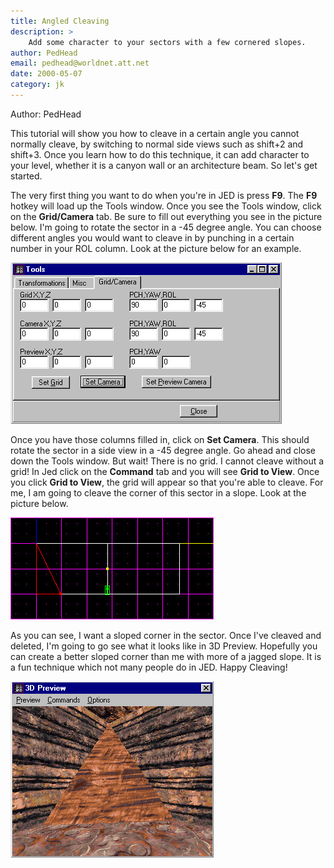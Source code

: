 ```yaml
---
title: Angled Cleaving
description: >
    Add some character to your sectors with a few cornered slopes.
author: PedHead
email: pedhead@worldnet.att.net
date: 2000-05-07
category: jk
---
```


Author: PedHead
  
This tutorial will show you how to cleave in a certain angle you cannot
normally cleave, by switching to normal side views such as shift+2 and
shift+3. Once you learn how to do this technique, it can add character
to your level, whether it is a canyon wall or an architecture beam. So
let's get started.

The very first thing you want to do when you're in JED is press **F9**.
The **F9** hotkey will load up the Tools window. Once you see the Tools
window, click on the **Grid/Camera** tab. Be sure to fill out everything
you see in the picture below. I'm going to rotate the sector in a -45
degree angle. You can choose different angles you would want to cleave
in by punching in a certain number in your ROL column. Look at the
picture below for an example.

![](tut1.jpg)

Once you have those columns filled in, click on **Set Camera**. This
should rotate the sector in a side view in a -45 degree angle. Go ahead
and close down the Tools window. But wait\! There is no grid. I cannot
cleave without a grid\! In Jed click on the **Command** tab and you will
see **Grid to View**. Once you click **Grid to View**, the grid will
appear so that you're able to cleave. For me, I am going to cleave the
corner of this sector in a slope. Look at the picture below.

![](tut2.jpg)

As you can see, I want a sloped corner in the sector. Once I've cleaved
and deleted, I'm going to go see what it looks like in 3D Preview.
Hopefully you can create a better sloped corner than me with more of a
jagged slope. It is a fun technique which not many people do in JED.
Happy Cleaving\!

![](tut3.jpg)
